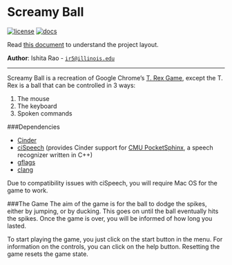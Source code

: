 # Screamy Ball

[![license](https://img.shields.io/badge/license-MIT-green)](LICENSE)
[![docs](https://img.shields.io/badge/docs-yes-brightgreen)](docs/README.md)

Read [this document](https://cliutils.gitlab.io/modern-cmake/chapters/basics/structure.html) to understand the project
layout.

**Author**: Ishita Rao - [`ir5@illinois.edu`](mailto:ir5@illinois.edu)

---

Screamy Ball is a recreation of Google Chrome’s [T. Rex Game](https://chromedino.com/), except the T. Rex is a ball that 
can be controlled in 3 ways:
1. The mouse
1. The keyboard
1. Spoken commands

###Dependencies
* [Cinder](https://github.com/cinder/Cinder)
* [ciSpeech](https://github.com/Hebali/ciSpeech) (provides Cinder support for 
                                                  [CMU PocketSphinx](http://cmusphinx.sourceforge.net/), a speech 
                                                  recognizer written in C++)
* [gflags](https://github.com/gflags/gflags)
* [clang](https://cmake.org/)
                                                                                            
Due to compatibility issues with ciSpeech, you will require Mac OS for the game to work.

###The Game
The aim of the game is for the ball to dodge the spikes, either by jumping, or by ducking. This goes on until the ball 
eventually hits the spikes. Once the game is over, you will be informed of how long you lasted.

To start playing the game, you just click on the start button in the menu. For information on the controls, you can 
click on the help button. Resetting the game resets the game state.